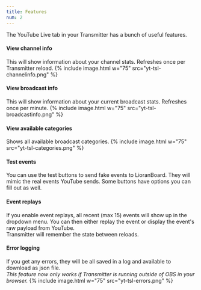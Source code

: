 ```yaml
---
title: Features
num: 2
---
```


The YouTube Live tab in your Transmitter has a bunch of useful features.

#### View channel info
This will show information about your channel stats. Refreshes once per Transmitter reload.
{% include image.html w="75" src="yt-tsl-channelinfo.png" %}

#### View broadcast info
This will show information about your current broadcast stats. Refreshes once per minute.
{% include image.html w="75" src="yt-tsl-broadcastinfo.png" %}

#### View available categories
Shows all available broadcast categories.
{% include image.html w="75" src="yt-tsl-categories.png"  %}

#### Test events
You can use the test buttons to send fake events to LioranBoard. They will mimic the real events YouTube sends. Some buttons have options you can fill out as well.

#### Event replays
If you enable event replays, all recent (max 15) events will show up in the dropdown menu. You can then either replay the event or display the event's raw payload from YouTube.\
Transmitter will remember the state between reloads.

#### Error logging
If you get any errors, they will be all saved in a log and available to download as json file.\
*This feature now only works if Transmitter is running outside of OBS in your browser.*
{% include image.html w="75" src="yt-tsl-errors.png" %}